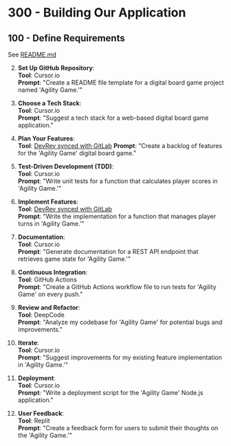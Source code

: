 # 300 - Building Our Application

## 100 - Define Requirements 

See [README.md](./100/README.md)

2. **Set Up GitHub Repository**:  
   **Tool**: Cursor.io  
   **Prompt**: "Create a README file template for a digital board game project named 'Agility Game.'"

3. **Choose a Tech Stack**:  
   **Tool**: Cursor.io  
   **Prompt**: "Suggest a tech stack for a web-based digital board game application."

4. **Plan Your Features**:  
   **Tool**: [DevRev synced with GitLab](https://marketplace.devrev.ai/gitlab-pzy4ce0g) 
   **Prompt**: "Create a backlog of features for the 'Agility Game' digital board game."

5. **Test-Driven Development (TDD)**:  
   **Tool**: Cursor.io  
   **Prompt**: "Write unit tests for a function that calculates player scores in 'Agility Game.'"

6. **Implement Features**:  
   **Tool**: [DevRev synced with GitLab](https://marketplace.devrev.ai/gitlab-pzy4ce0g)   
   **Prompt**: "Write the implementation for a function that manages player turns in 'Agility Game.'"

7. **Documentation**:  
   **Tool**: Cursor.io  
   **Prompt**: "Generate documentation for a REST API endpoint that retrieves game state for 'Agility Game.'"

8. **Continuous Integration**:  
   **Tool**: GitHub Actions  
   **Prompt**: "Create a GitHub Actions workflow file to run tests for 'Agility Game' on every push."

9. **Review and Refactor**:  
   **Tool**: DeepCode  
   **Prompt**: "Analyze my codebase for 'Agility Game' for potential bugs and improvements."

10. **Iterate**:  
    **Tool**: Cursor.io  
    **Prompt**: "Suggest improvements for my existing feature implementation in 'Agility Game.'"

11. **Deployment**:  
    **Tool**: Cursor.io  
    **Prompt**: "Write a deployment script for the 'Agility Game' Node.js application."

12. **User Feedback**:  
    **Tool**: Replit  
    **Prompt**: "Create a feedback form for users to submit their thoughts on the 'Agility Game.'"
